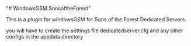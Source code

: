 "# WindowsGSM.SonsoftheForest" 

This is a plugin for windowsGSM for Sons of the Forest Dedicated Servers

you will have to create the settings file dedicatedserver.cfg and any other configs in the appdata directory
